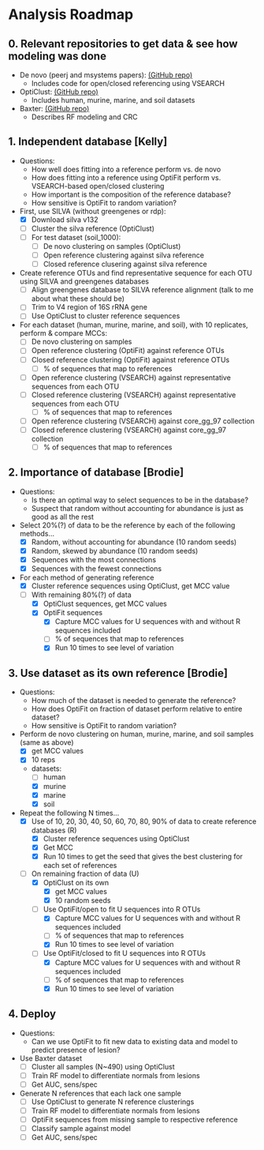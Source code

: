 # Analysis Roadmap

## 0. Relevant repositories to get data & see how modeling was done
* De novo (peerj and msystems papers): [(GitHub repo)](https://github.com/SchlossLab/Schloss_Cluster_PeerJ_2015)
	- Includes code for open/closed referencing using VSEARCH
* OptiClust: [(GitHub repo)](https://github.com/SchlossLab/Westcott_OptiClust_mSphere_2017)
	- Includes human, murine, marine, and soil datasets
* Baxter: [(GitHub repo)](https://github.com/SchlossLab/Baxter_glne007Modeling_GenomeMed_2015)
	- Describes RF modeling and CRC


## 1. Independent database [Kelly]
* Questions:
	- How well does fitting into a reference perform vs. de novo
	- How does fitting into a reference using OptiFit perform vs. VSEARCH-based open/closed clustering
	- How important is the composition of the reference database?
 	- How sensitive is OptiFit to random variation?
* First, use SILVA (without greengenes or rdp):
    - [x] Download silva v132
    - [ ] Cluster the silva reference (OptiClust)
    - [ ] For test dataset (soil_1000):
        - [ ] De novo clustering on samples (OptiClust)
        - [ ] Open reference clustering against silva reference
        - [ ] Closed reference clusering against silva reference
* Create reference OTUs and find representative sequence for each OTU using SILVA and greengenes databases
	- [ ] Align greengenes database to SILVA reference alignment (talk to me about what these should be)
	- [ ] Trim to V4 region of 16S rRNA gene
	- [ ] Use OptiClust to cluster reference sequences
* For each dataset (human, murine, marine, and soil), with 10 replicates, perform & compare MCCs:
    - [ ] De novo clustering on  samples
    - [ ] Open reference clustering (OptiFit) against reference OTUs
	- [ ] Closed reference clustering (OptiFit) against reference OTUs
    	- [ ] % of sequences that map to references
	- [ ] Open reference clustering (VSEARCH) against representative sequences from each OTU
	- [ ] Closed reference clustering (VSEARCH) against representative sequences from each OTU
    	- [ ] % of sequences that map to references
	- [ ] Open reference clustering (VSEARCH) against core_gg_97 collection
	- [ ] Closed reference clustering (VSEARCH) against core_gg_97 collection
    	- [ ] % of sequences that map to references

## 2. Importance of database [Brodie]
* Questions:
	- Is there an optimal way to select sequences to be in the database?
	- Suspect that random without accounting for abundance is just as good as all the rest
* Select 20%(?) of data to be the reference by each of the following methods...
	- [x] Random, without accounting for abundance (10 random seeds)
	- [x] Random, skewed by abundance (10 random seeds)
	- [x] Sequences with the most connections
	- [x] Sequences with the fewest connections
* For each method of generating reference
	- [x] Cluster reference sequences using OptiClust, get MCC value
	- [ ] With remaining 80%(?) of data
		- [x] OptiClust sequences, get MCC values
		- [x] OptiFit sequences
 			- [x] Capture MCC values for U sequences with and without R sequences included
			- [ ] % of sequences that map to references
			- [x] Run 10 times to see level of variation

## 3. Use dataset as its own reference [Brodie]
* Questions:
	- How much of the dataset is needed to generate the reference?
	- How does OptiFit on fraction of dataset perform relative to entire dataset?
	- How sensitive is OptiFit to random variation?
* Perform de novo clustering on human, murine, marine, and soil samples (same as above)
	- [x] get MCC values
	- [x] 10 reps
	- datasets:
		- [ ] human
		- [x] murine
		- [x] marine
		- [x] soil
* Repeat the following N times...
	- [x] Use of 10, 20, 30, 40, 50, 60, 70, 80, 90% of data to create reference databases (R)
		- [x] Cluster reference sequences using OptiClust
		- [x] Get MCC
		- [x] Run 10 times to get the seed that gives the best clustering for each set of references
	- [ ] On remaining fraction of data (U)
		- [x] OptiClust on its own
			- [x] get MCC values
			- [x] 10 random seeds
		- [ ] Use OptiFit/open to fit U sequences into R OTUs
			- [x] Capture MCC values for U sequences with and without R sequences included
			- [ ] % of sequences that map to references
			- [x] Run 10 times to see level of variation
		- [ ] Use OptiFit/closed to fit U sequences into R OTUs
			- [x] Capture MCC values for U sequences with and without R sequences included
			- [ ] % of sequences that map to references
			- [x] Run 10 times to see level of variation

## 4. Deploy
* Questions:
	- Can we use OptiFit to fit new data to existing data and model to predict presence of lesion?
* Use Baxter dataset
	- [ ] Cluster all samples (N~490) using OptiClust
	- [ ] Train RF model to differentiate normals from lesions
	- [ ] Get AUC, sens/spec
* Generate N references that each lack one sample
	- [ ] Use OptiClust to generate N reference clusterings
	- [ ] Train RF model to differentiate normals from lesions
	- [ ] OptiFit sequences from missing sample to respective reference
	- [ ] Classify sample against model
	- [ ] Get AUC, sens/spec
